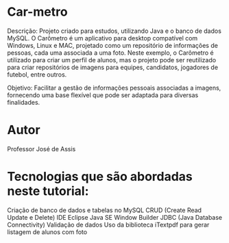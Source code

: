 # Car-metro
Descrição: Projeto criado para estudos, utilizando Java e o banco de dados MySQL. O Carômetro é um aplicativo para desktop compatível com Windows, Linux e MAC, projetado como um repositório de informações de pessoas, cada uma associada a uma foto. Neste exemplo, o Carômetro é utilizado para criar um perfil de alunos, mas o projeto pode ser reutilizado para criar repositórios de imagens para equipes, candidatos, jogadores de futebol, entre outros.

Objetivo: Facilitar a gestão de informações pessoais associadas a imagens, fornecendo uma base flexível que pode ser adaptada para diversas finalidades.

# Autor
Professor José de Assis

# Tecnologias que são abordadas neste tutorial:

Criação de banco de dados e tabelas no MySQL
CRUD (Create Read Update e Delete)
IDE Eclipse
Java SE
Window Builder
JDBC (Java Database Connectivity)
Validação de dados
Uso da biblioteca iTextpdf para gerar listagem de alunos com foto
